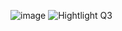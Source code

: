 ![image](https://github.com/2100031047/frontend_2100031047/assets/109621968/60ebdc7b-775d-4fbf-9f41-6703dbd3ca2c)
![Hightlight Q3](https://github.com/2100031047/frontend_2100031047/assets/109621968/a2e9d3b6-62bf-4070-9739-8434240d222d)
